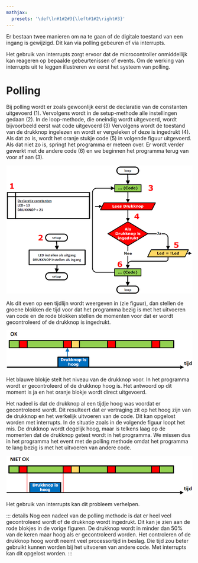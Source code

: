 ```yaml
---
mathjax:
  presets: '\def\lr#1#2#3{\left#1#2\right#3}'
---
```


Er bestaan twee manieren om na te gaan of de digitale toestand van een ingang is gewijzigd. Dit kan via polling gebeuren of via interrupts. 

Het gebruik van interrupts zorgt ervoor dat de microcontroller onmiddellijk kan reageren op bepaalde gebeurtenissen of events.
Om de werking van interrupts uit te leggen illustreren we eerst het systeem van polling.

# Polling

Bij polling wordt er zoals gewoonlijk eerst de declaratie van de constanten uitgevoerd (1). Vervolgens wordt in de setup-methode alle instellingen gedaan (2). In de loop-methode, die oneindig wordt uitgevoerd, wordt bijvoorbeeld eerst wat code uitgevoerd (3) Vervolgens wordt de toestand van de drukknop ingelezen en wordt er vergeleken of deze is ingedrukt (4). Als dat zo is, wordt het oranje stukje code (5) in volgende figuur uitgevoerd. Als dat niet zo is, springt het programma er meteen over. Er wordt verder gewerkt met de andere code (6) en we beginnen het programma terug van voor af aan (3).

![Verloop van polling.](./images/fc.png)

Als dit even op een tijdlijn wordt weergeven in (zie figuur), dan stellen de groene blokken de tijd voor dat het programma bezig is met het uitvoeren van code en de rode blokken stellen de momenten voor dat er wordt gecontroleerd of de drukknop is ingedrukt.

![De tijdlijn van de polling methode.](./images/time1.png)

Het blauwe blokje stelt het niveau van de drukknop voor. In het programma wordt er gecontroleerd of de drukknop hoog is. Het antwoord op dit moment is ja en het oranje blokje wordt direct uitgevoerd.

Het nadeel is dat de drukknop al een tijdje hoog was voordat er gecontroleerd wordt. Dit resulteert dat er vertraging zit op het hoog zijn van de drukknop en het werkelijk uitvoeren van de code. Dit kan opgelost worden met interrupts.
In de situatie zoals in de volgende figuur loopt het mis. De drukknop wordt degelijk hoog, maar is telkens laag op de momenten dat de drukknop getest wordt in het programma. We missen dus in het programma het event met de polling methode omdat het programma te lang bezig is met het uitvoeren van andere code.

![De tijdlijn van de polling methode waar het verkeerd loopt.](./images/time2.png)

Het gebruik van interrupts kan dit probleem verhelpen.

::: details
Nog een nadeel van de polling methode is dat er heel veel gecontroleerd wordt of de drukknop wordt ingedrukt. Dit kan je zien aan de rode blokjes in de vorige figuren. De drukknop wordt in minder dan 50% van de keren maar hoog als er gecontroleerd worden. Het controleren of de drukknop hoog wordt neemt veel processortijd in beslag. Die tijd zou beter gebruikt kunnen worden bij het uitvoeren van andere code. Met interrupts kan dit opgelost worden.
:::

